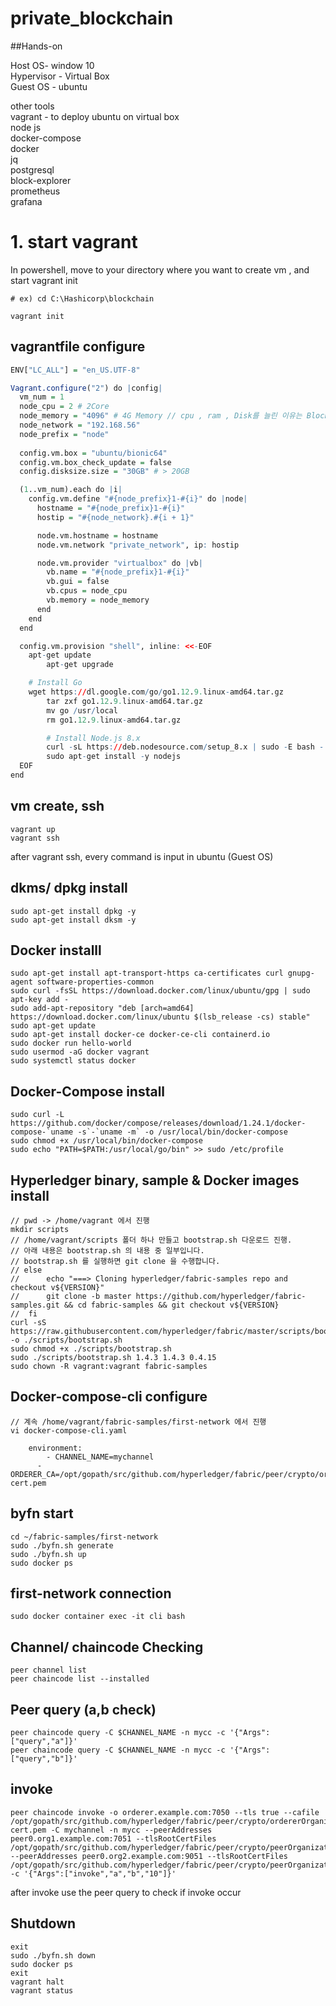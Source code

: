 # private_blockchain

##Hands-on

Host OS- window 10\
Hypervisor - Virtual Box\
Guest OS - ubuntu

other tools\
vagrant - to deploy ubuntu on virtual box\
node js \
docker-compose\
docker\
jq\
postgresql\
block-explorer\
prometheus\
grafana

# 1. start vagrant


In powershell, move to your directory where you want to create vm , and start vagrant init



```
# ex) cd C:\Hashicorp\blockchain

vagrant init
```



## vagrantfile configure
```r
ENV["LC_ALL"] = "en_US.UTF-8"

Vagrant.configure("2") do |config|
  vm_num = 1
  node_cpu = 2 # 2Core
  node_memory = "4096" # 4G Memory // cpu , ram , Disk를 늘린 이유는 Block Explorer 와 프로메테우스 설치를 위해서.
  node_network = "192.168.56"
  node_prefix = "node"
  
  config.vm.box = "ubuntu/bionic64"
  config.vm.box_check_update = false
  config.disksize.size = "30GB" # > 20GB

  (1..vm_num).each do |i|
    config.vm.define "#{node_prefix}1-#{i}" do |node|
      hostname = "#{node_prefix}1-#{i}"
      hostip = "#{node_network}.#{i + 1}"

      node.vm.hostname = hostname
      node.vm.network "private_network", ip: hostip

      node.vm.provider "virtualbox" do |vb|
        vb.name = "#{node_prefix}1-#{i}"
        vb.gui = false
        vb.cpus = node_cpu
        vb.memory = node_memory
      end
    end
  end

  config.vm.provision "shell", inline: <<-EOF
    apt-get update
		apt-get upgrade

    # Install Go
   	wget https://dl.google.com/go/go1.12.9.linux-amd64.tar.gz
		tar zxf go1.12.9.linux-amd64.tar.gz
		mv go /usr/local
		rm go1.12.9.linux-amd64.tar.gz

		# Install Node.js 8.x
		curl -sL https://deb.nodesource.com/setup_8.x | sudo -E bash -
		sudo apt-get install -y nodejs
  EOF
end
```


## vm create, ssh
```
vagrant up
vagrant ssh
```
after vagrant ssh, every command is input in ubuntu (Guest OS)



## dkms/ dpkg install

```
sudo apt-get install dpkg -y
sudo apt-get install dksm -y
```

## Docker installl
```
sudo apt-get install apt-transport-https ca-certificates curl gnupg-agent software-properties-common   
sudo curl -fsSL https://download.docker.com/linux/ubuntu/gpg | sudo apt-key add -	
sudo add-apt-repository "deb [arch=amd64] https://download.docker.com/linux/ubuntu $(lsb_release -cs) stable"		
sudo apt-get update
sudo apt-get install docker-ce docker-ce-cli containerd.io
sudo docker run hello-world
sudo usermod -aG docker vagrant
sudo systemctl status docker
```

## Docker-Compose install
```
sudo curl -L https://github.com/docker/compose/releases/download/1.24.1/docker-compose-`uname -s`-`uname -m` -o /usr/local/bin/docker-compose
sudo chmod +x /usr/local/bin/docker-compose
sudo echo "PATH=$PATH:/usr/local/go/bin" >> sudo /etc/profile
```


## Hyperledger binary, sample & Docker images install

```
// pwd -> /home/vagrant 에서 진행
mkdir scripts 
// /home/vagrant/scripts 폴더 하나 만들고 bootstrap.sh 다운로드 진행.
// 아래 내용은 bootstrap.sh 의 내용 중 일부입니다.
// bootstrap.sh 를 실행하면 git clone 을 수행합니다.
// else
//      echo "===> Cloning hyperledger/fabric-samples repo and checkout v${VERSION}"
//      git clone -b master https://github.com/hyperledger/fabric-samples.git && cd fabric-samples && git checkout v${VERSION}
//  fi
curl -sS https://raw.githubusercontent.com/hyperledger/fabric/master/scripts/bootstrap.sh -o ./scripts/bootstrap.sh
sudo chmod +x ./scripts/bootstrap.sh
sudo ./scripts/bootstrap.sh 1.4.3 1.4.3 0.4.15
sudo chown -R vagrant:vagrant fabric-samples
```


## Docker-compose-cli configure
```
// 계속 /home/vagrant/fabric-samples/first-network 에서 진행
vi docker-compose-cli.yaml 
    
    environment:
    	- CHANNEL_NAME=mychannel
      - ORDERER_CA=/opt/gopath/src/github.com/hyperledger/fabric/peer/crypto/ordererOrganizations/example.com/orderers/orderer.example.com/msp/tlscacerts/tlsca.example.com-cert.pem
```



## byfn start

```
cd ~/fabric-samples/first-network
sudo ./byfn.sh generate
sudo ./byfn.sh up
sudo docker ps
```


## first-network connection
```
sudo docker container exec -it cli bash
```


## Channel/ chaincode Checking
```
peer channel list
peer chaincode list --installed
```

## Peer query (a,b check)
```
peer chaincode query -C $CHANNEL_NAME -n mycc -c '{"Args":["query","a"]}'
peer chaincode query -C $CHANNEL_NAME -n mycc -c '{"Args":["query","b"]}'
```


## invoke
```
peer chaincode invoke -o orderer.example.com:7050 --tls true --cafile /opt/gopath/src/github.com/hyperledger/fabric/peer/crypto/ordererOrganizations/example.com/orderers/orderer.example.com/msp/tlscacerts/tlsca.example.com-cert.pem -C mychannel -n mycc --peerAddresses peer0.org1.example.com:7051 --tlsRootCertFiles /opt/gopath/src/github.com/hyperledger/fabric/peer/crypto/peerOrganizations/org1.example.com/peers/peer0.org1.example.com/tls/ca.crt --peerAddresses peer0.org2.example.com:9051 --tlsRootCertFiles /opt/gopath/src/github.com/hyperledger/fabric/peer/crypto/peerOrganizations/org2.example.com/peers/peer0.org2.example.com/tls/ca.crt -c '{"Args":["invoke","a","b","10"]}'
```

after invoke use the peer query to check if invoke occur


## Shutdown

```
exit
sudo ./byfn.sh down
sudo docker ps
exit
vagrant halt
vagrant status
```





